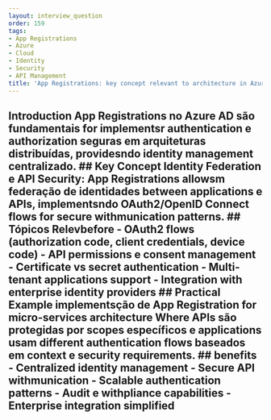 ```yaml
---
layout: interview_question
order: 159
tags:
- App Registrations
- Azure
- Cloud
- Identity
- Security
- API Management
title: 'App Registrations: key concept relevant to architecture in Azure'
---
```


## Introduction App Registrations no Azure AD são fundamentais for implementsr authentication e authorization seguras em arquiteturas distribuídas, providesndo identity management centralizado. ## Key Concept **Identity Federation e API Security**: App Registrations allowsm federação de identidades between applications e APIs, implementsndo OAuth2/OpenID Connect flows for secure withmunication patterns. ## Tópicos Relevbefore - OAuth2 flows (authorization code, client credentials, device code) - API permissions e consent management - Certificate vs secret authentication - Multi-tenant applications support - Integration with enterprise identity providers ## Practical Example implementsção de App Registration for micro-services architecture Where APIs são protegidas por scopes específicos e applications usam different authentication flows baseados em context e security requirements. ## benefits - Centralized identity management - Secure API withmunication - Scalable authentication patterns - Audit e withpliance capabilities - Enterprise integration simplified